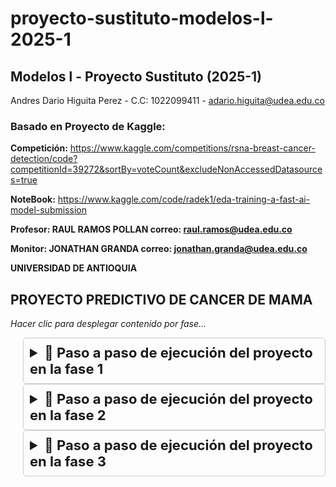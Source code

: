 # **proyecto-sustituto-modelos-l-2025-1**

## **Modelos l - Proyecto Sustituto (2025-1)**

Andres Dario Higuita Perez - C.C: 1022099411 - adario.higuita@udea.edu.co

### **Basado en Proyecto de Kaggle:**

**Competición:**
https://www.kaggle.com/competitions/rsna-breast-cancer-detection/code?competitionId=39272&sortBy=voteCount&excludeNonAccessedDatasources=true

**NoteBook:**
https://www.kaggle.com/code/radek1/eda-training-a-fast-ai-model-submission


**Profesor: RAUL RAMOS POLLAN correo: raul.ramos@udea.edu.co**

**Monitor: JONATHAN GRANDA correo: jonathan.granda@udea.edu.co**

**UNIVERSIDAD DE ANTIOQUIA**


## **PROYECTO PREDICTIVO DE CANCER DE MAMA**
*Hacer clic para desplegar contenido por fase...*
<details style="margin-left: 20px; border: 1px solid #ccc; padding: 10px; border-radius: 5px;">
<summary style="cursor: pointer; font-weight: bold; font-size:22px">📁 Paso a paso de ejecución del proyecto en la fase 1</summary>
<br>

*Ejecutar el notebook con **googleColab** prioritariamente para una correcta conexión a Drive institucional...*

*En el notebook hay un cuadro de codigo para su ejecución despues de la lectura de cada paso...*

1. Se realiza la instalación librerías necesarias para la correcta ejecución del los siguientes pasos.

*Ignorar advertencias de conflicto de dependencias, ya que es un conflicto dificil de resolver en la versiones de colab, mas sin embargo los bloques de codigo se ejecutan sin problema en su mayoria y solo hay un paso que puede fallar pero tiene solución indicada.*


2. Se realiza ejecución de codigo para la conexión a Drive donde estarán alojados los archivos de train y test, previamente compartidos al profesor Raul y monitor Jonathan. Para ello deben realizar lo siguiente:

**⚠️ ¡¡IMPORTANTE!!**  
   **Siga los siguientes pasos en orden, de arriba hacia abajo, para que la sincronización con Google Drive sea exitosa:**

   a. ✅ **Aceptar acceso compartido**  
      Acepte la invitación para acceder a la carpeta **Modelos_l** compartida por **Andrés Higuita** desde el correo `adario.higuita@udea.edu.co`.

   b. 📂 **Mover la carpeta a “Mi unidad”**  
      Ingrese a su [Google Drive](https://drive.google.com), ubique la carpeta **Modelos_l** en la sección **"Compartido conmigo"**, y arrástrela hacia **"Mi unidad"**.  
      Esto añadirá un acceso directo necesario para gestionarla desde el Notebook en Colab.

   c. ▶️ **Ejecutar el código de conexión**  
      En el Notebook de Colab, ejecute la celda correspondiente para montar Google Drive.

   d. 🔐 **Autorizar acceso a archivos**  
      Cuando se lo solicite, permita que el Notebook acceda a sus archivos de Google Drive.

   e. 🏫 **Usar cuenta institucional**  
      Inicie sesión con su **cuenta institucional** (la misma a la que se compartió la carpeta **Modelos_l**).

   f. ✅ **Aceptar todos los permisos**  
      Acepte **todas las solicitudes de permisos por defecto**. En total, son **8 servicios** que el Notebook necesita para acceder y sincronizar.

   g. ☁️ **Confirmar y sincronizar**  
      Una vez completados los pasos anteriores, el sistema sincronizará automáticamente los archivos compartidos.

   h. 📁 **Ruta de acceso en el entorno Colab**  
      Los archivos estarán disponibles desde la siguiente ruta dentro del entorno del Notebook:  
      `/content/drive/MyDrive/Modelos_l/`

3. Una vez aceptado el acceso a la carpeta compartida en Google Drive, se procede a extraer los archivos necesarios para el entrenamiento y prueba del modelo desde la carpeta base **Modelos_l**. Para ello, debe ejecutarse el bloque de código correspondiente en el notebook.

   Este paso realizará lo siguiente:

   - 📁 Se crea automáticamente una carpeta llamada **`rsna_project`** dentro del directorio **`/content/`** del entorno de Colab.
   - 📦 Dentro de esta carpeta se extraen o ubican los archivos y carpetas compartidas desde Drive, específicamente:
     - `train.csv` → Archivo con datos de entrenamiento.
     - `test.csv` → Archivo con datos de prueba.
     - `train_images/` → Carpeta que contiene las imágenes utilizadas para entrenar el modelo.
     - `test_images/` → Carpeta que contiene las imágenes que serán utilizadas para realizar predicciones.

   ✅ Asegúrese de que los archivos estén correctamente ubicados en la carpeta **Modelos_l** dentro de su Google Drive antes de ejecutar este paso.


4. Se realiza importación de librerias.

**⚠️ ¡¡IMPORTANTE!!**  
   Si aparece un error al importar `fastai.vision.all`, debe **reiniciar el entorno de ejecución** siguiendo estos pasos:

   a. 🧭 Dirígete a la barra de opciones superior del notebook de Colab.  
   b. 🔄 Haz clic en **"Entorno de ejecución"**.  
   c. 📌 En el menú desplegable, selecciona **"Reiniciar la sesión"**.  
   d. ⏳ Espera unos segundos a que se reinicie el entorno por completo.  
   e. ✅ Una vez reiniciado, puedes continuar ejecutando el resto del código **sin inconvenientes**.

   ---

   💡 *Reiniciar el entorno suele resolver errores relacionados con incompatibilidades temporales de librerías.*


5. Se define ruta de trabajo y cargar train.csv


6. Se acondiciona función para leer .dcm como imagen


7. Se acondiciona función para obtener el path de cada imagen .dcm


8. Se realiza un filtrado de las imágenes que realmente existen dentro del train


9. Se preparan los datos con DataBlock


10. Se realiza entrenamiento del modelo


11. Se hacen predicciones sobre el set de prueba


12. Se genera archivo submission.csv con los resultados de la predicción realizada


</details>

<details style="margin-left: 20px; border: 1px solid #ccc; padding: 10px; border-radius: 5px;">
<summary style="cursor: pointer; font-weight: bold; font-size:22px">📁 Paso a paso de ejecución del proyecto en la fase 2</summary>
<br>

## **CONSIDERACIONES INICIALES**

* *En esta fase 2 es necesario contemplar que la ejecución de la misma se realizará en un SO Linux (preferiblemente Ubuntu) con Docker instalado de acuerdo a la documentación oficial en https://docs.docker.com/engine/install/*

* *Por favor leer detalladamente y seguir las instrucciones de arriba hacia abajo*

### **PASOS PARA LA CORRECTA EJECUCIÓN**

Al clonar o descargar este repositorio obtenemos la carpeta fase-2 con los archivos:

*Cada archivo tiene los comentarios con explicaciones necesarias dado el caso*

├── Dockerfile

├── export.pkl

├── helpers.py

├── predict.py

├── requirements.txt

├── submission.csv

├── test.csv

├── train.csv

├── train.py

**Posteriormente ubicados en la carpeta fase-2 en una consola de comandos, realizamos lo siguiente:**

Construimos la imagen de Docker con el comando:
```bash
sudo docker build -t cancer_prediction_model .
```
***PD: Por favor tener un poco de paciencia en la espera de la construcción de la imagen ya que para la ejecución de este proyecto es explicitamente necesario usar librerias de torch y fastai las cuales son extensas***

Esta imagen creada contiene los mismos archivos del repositorio y ademas las carpetas **test_images** (*contiene imagenes para procesar una predicción*) y **train_images** (*contiene una cantidad limitada de 94 imagenes para el entrenamiento*), esto con la finalidad mensionada por parte del profesor que este fuese autocontenido, estas carpetas contienen las imagenes para testear/predecir y las imagenes para entrenar el modelo.

Con esta imagen podemos hacer ejecuciones:

#### **DESDE LA PARTE EXTERNA DEL CONTENEDOR**

##### **PREDECIR CANCER DE MAMA**
Podemos precedir indicandole la ubicación del archivo **test.csv** (*que contiene los indices y datos de las imagenes a predecir cancer de mama*), la ubicación del **export.pkl** (*el modelo entrenado*), la ubicación del archivo **submission.csv** (*el archivo que contiene las predicciones resultantes*) y por ultimo se indica que se ejecute el archivo **predict.py** con el siguiente script:

```bash
sudo docker run --rm -v $(pwd)/submission.csv:/app/submission.csv -v $(pwd)/test.csv:/app/test.csv -v $(pwd)/export.pkl:/app/export.pkl cancer_prediction_model python predict.py
```
Obteniendo **submission.csv** como el siguiente:
```bash
image_id,cancer
736471439,0.22821328043937683
```

*PD: Las imagenes indicadas en el archivo **test.csv** se encuentran dentro del contenedor con la finalidad de autogestión.*

##### **ENTRENAR EL MODELO DE PREDICCIÓN**
Podemos entrenar el modelo indicandole la ubicación del archivo **train.csv** (*que contiene los indices y datos de las imagenes para entrenar el modelo*), la ubicación del **export.pkl** (*el modelo entrenado y que será sobreescrito con el nuevo entrenamiento realizado*) y por ultimo se indica que se ejecute el archivo **train.py** con el siguiente script:

```bash
sudo docker run --rm -v $(pwd)/export.pkl:/export.pkl -v $(pwd)/train.csv:/train.csv cancer_prediction_model python train.py
```
Una vez finalizada la ejecución se obtiene el archivo **export.pkl** con el cual podemos hacer nuevas predicción y validar su rendimiento.

*PD: Las imagenes indicadas en el archivo **train.csv** se encuentran dentro del contenedor con la finalidad de autogestión.*


#### **DESDE LA PARTE INTERNA DEL CONTENEDOR**

Debemos de ingresar al contenedor con el siguiente comando:

```bash
sudo docker run -it cancer_prediction_model bash
```

##### **PREDECIR CANCER DE MAMA**
Podemos precedir ajustando las variables del archivo **test.csv** (*que contiene los indices y datos de las imagenes a predecir cancer de mama*) si se requiere con un editor de texto y solo sería ejecutar el archivo **predict.py** con el siguiente script:

```bash
python predict.py
```
Obteniendo **submission.csv** como el siguiente:
```bash
image_id,cancer
736471439,0.22821328043937683
```

Este archivo se puede abrir con el comando:
```bash
cat submission.csv
```

*PD: Las imagenes indicadas en el archivo **test.csv** se encuentran dentro del contenedor con la finalidad de autogestión.*

##### **ENTRENAR EL MODELO DE PREDICCIÓN**
Podemos entrenar el modelo ajustando las variables del archivo del archivo **train.csv** (*que contiene los indices y datos de las imagenes para entrenar el modelo*) si se requiere y se ejecuta el  archivo **train.py** con el siguiente script:

```bash
python train.py
```
Una vez finalizada la ejecución se obtiene el archivo **export.pkl** con el cual podemos hacer nuevas predicciones y validar el rendimiento del nuevo modelo.

*PD: Las imagenes indicadas en el archivo **train.csv** se encuentran dentro del contenedor con la finalidad de autogestión.*

</details>

<details style="margin-left: 20px; border: 1px solid #ccc; padding: 10px; border-radius: 5px;">
<summary style="cursor: pointer; font-weight: bold; font-size:22px">📁 Paso a paso de ejecución del proyecto en la fase 3</summary>
<br>

*Proximamente...*

Generar imagen que contiene api
sudo docker build -t api_cancer_prediction .

Ejecutar contenedor
sudo docker run -p 5000:5000 api_cancer_prediction

Probar servicios

Para probar desde la maquina ubuntu tener instalada la libreria request
 pip install requests

Predict
curl -X POST -F "file=@/home/andres_udem/Documents/PruebaFuncionamiento/proyecto-sustituto-modelos-l-2025-1/fase-3/imagenesPrueba/68070693.dcm" http://localhost:5000/predict

curl -X POST -F "file=@/home/andres_udem/Documents/PruebaFuncionamiento/proyecto-sustituto-modelos-l-2025-1/fase-3/imagenesPrueba/361203119.dcm" http://localhost:5000/predict

Train
curl -X POST http://localhost:5000/train


Ejecutar el archivo cliente para consumo de servicios automatizado desde la ruta actual del archivo

python3 client.py








</details>
